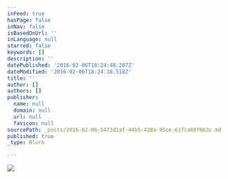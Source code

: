 ```yaml
---
inFeed: true
hasPage: false
inNav: false
isBasedOnUrl: ''
inLanguage: null
starred: false
keywords: []
description: ''
datePublished: '2016-02-06T18:24:48.207Z'
dateModified: '2016-02-06T18:24:38.518Z'
title: ''
author: []
authors: []
publisher:
  name: null
  domain: null
  url: null
  favicon: null
sourcePath: _posts/2016-02-06-5473d1af-44b5-428a-95ce-61fca68f063c.md
published: true
_type: Blurb

---
```

![](https://the-grid-user-content.s3-us-west-2.amazonaws.com/999dcba4-0abf-4af9-adcc-17b115154d1a.png)